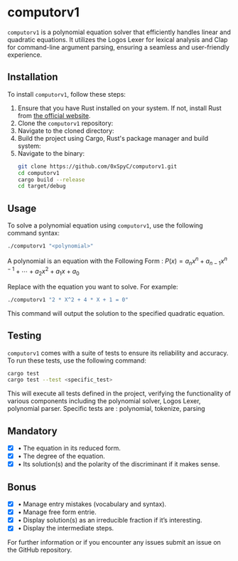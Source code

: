 # computorv1

`computorv1` is a polynomial equation solver that efficiently handles linear and quadratic equations. It utilizes the Logos Lexer for lexical analysis and Clap for command-line argument parsing, ensuring a seamless and user-friendly experience.

## Installation

To install `computorv1`, follow these steps:

1. Ensure that you have Rust installed on your system. If not, install Rust from [the official website](https://www.rust-lang.org/learn/get-started).
2. Clone the `computorv1` repository:
3. Navigate to the cloned directory:
4. Build the project using Cargo, Rust's package manager and build system:
5. Navigate to the binary:
   ```bash
   git clone https://github.com/0xSpyC/computorv1.git
   cd computorv1
   cargo build --release
   cd target/debug
   ```
## Usage

To solve a polynomial equation using `computorv1`, use the following command syntax:

  ```bash
  ./computorv1 "<polynomial>"
  ```
A polynomial is an equation with the Following Form : $P(x) = a_n x^n + a_{n-1} x^{n-1} + \cdots + a_2 x^2 + a_1 x + a_0$

Replace <polynomial> with the equation you want to solve. For example:

  ```bash
  ./computorv1 "2 * X^2 + 4 * X + 1 = 0"
  ```

This command will output the solution to the specified quadratic equation.


## Testing

`computorv1` comes with a suite of tests to ensure its reliability and accuracy. To run these tests, use the following command:

  ```bash
  cargo test
  cargo test --test <specific_test>
  ```

This will execute all tests defined in the project, verifying the functionality of various components including the polynomial solver, Logos Lexer, polynomial parser.
Specific tests are : polynomial, tokenize, parsing

## Mandatory

- [x] • The equation in its reduced form.
- [x] • The degree of the equation.
- [x] • Its solution(s) and the polarity of the discriminant if it makes sense.

## Bonus

- [x] • Manage entry mistakes (vocabulary and syntax).
- [x] • Manage free form entrie.
- [x] • Display solution(s) as an irreducible fraction if it’s interesting.
- [x] • Display the intermediate steps.

For further information or if you encounter any issues submit an issue on the GitHub repository.
